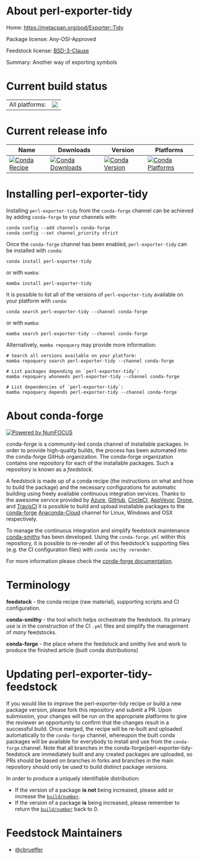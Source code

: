 About perl-exporter-tidy
========================

Home: https://metacpan.org/pod/Exporter::Tidy

Package license: Any-OSI-Approved

Feedstock license: [BSD-3-Clause](https://github.com/conda-forge/perl-exporter-tidy-feedstock/blob/main/LICENSE.txt)

Summary: Another way of exporting symbols

Current build status
====================


<table><tr><td>All platforms:</td>
    <td>
      <a href="https://dev.azure.com/conda-forge/feedstock-builds/_build/latest?definitionId=16984&branchName=main">
        <img src="https://dev.azure.com/conda-forge/feedstock-builds/_apis/build/status/perl-exporter-tidy-feedstock?branchName=main">
      </a>
    </td>
  </tr>
</table>

Current release info
====================

| Name | Downloads | Version | Platforms |
| --- | --- | --- | --- |
| [![Conda Recipe](https://img.shields.io/badge/recipe-perl--exporter--tidy-green.svg)](https://anaconda.org/conda-forge/perl-exporter-tidy) | [![Conda Downloads](https://img.shields.io/conda/dn/conda-forge/perl-exporter-tidy.svg)](https://anaconda.org/conda-forge/perl-exporter-tidy) | [![Conda Version](https://img.shields.io/conda/vn/conda-forge/perl-exporter-tidy.svg)](https://anaconda.org/conda-forge/perl-exporter-tidy) | [![Conda Platforms](https://img.shields.io/conda/pn/conda-forge/perl-exporter-tidy.svg)](https://anaconda.org/conda-forge/perl-exporter-tidy) |

Installing perl-exporter-tidy
=============================

Installing `perl-exporter-tidy` from the `conda-forge` channel can be achieved by adding `conda-forge` to your channels with:

```
conda config --add channels conda-forge
conda config --set channel_priority strict
```

Once the `conda-forge` channel has been enabled, `perl-exporter-tidy` can be installed with `conda`:

```
conda install perl-exporter-tidy
```

or with `mamba`:

```
mamba install perl-exporter-tidy
```

It is possible to list all of the versions of `perl-exporter-tidy` available on your platform with `conda`:

```
conda search perl-exporter-tidy --channel conda-forge
```

or with `mamba`:

```
mamba search perl-exporter-tidy --channel conda-forge
```

Alternatively, `mamba repoquery` may provide more information:

```
# Search all versions available on your platform:
mamba repoquery search perl-exporter-tidy --channel conda-forge

# List packages depending on `perl-exporter-tidy`:
mamba repoquery whoneeds perl-exporter-tidy --channel conda-forge

# List dependencies of `perl-exporter-tidy`:
mamba repoquery depends perl-exporter-tidy --channel conda-forge
```


About conda-forge
=================

[![Powered by
NumFOCUS](https://img.shields.io/badge/powered%20by-NumFOCUS-orange.svg?style=flat&colorA=E1523D&colorB=007D8A)](https://numfocus.org)

conda-forge is a community-led conda channel of installable packages.
In order to provide high-quality builds, the process has been automated into the
conda-forge GitHub organization. The conda-forge organization contains one repository
for each of the installable packages. Such a repository is known as a *feedstock*.

A feedstock is made up of a conda recipe (the instructions on what and how to build
the package) and the necessary configurations for automatic building using freely
available continuous integration services. Thanks to the awesome service provided by
[Azure](https://azure.microsoft.com/en-us/services/devops/), [GitHub](https://github.com/),
[CircleCI](https://circleci.com/), [AppVeyor](https://www.appveyor.com/),
[Drone](https://cloud.drone.io/welcome), and [TravisCI](https://travis-ci.com/)
it is possible to build and upload installable packages to the
[conda-forge](https://anaconda.org/conda-forge) [Anaconda-Cloud](https://anaconda.org/)
channel for Linux, Windows and OSX respectively.

To manage the continuous integration and simplify feedstock maintenance
[conda-smithy](https://github.com/conda-forge/conda-smithy) has been developed.
Using the ``conda-forge.yml`` within this repository, it is possible to re-render all of
this feedstock's supporting files (e.g. the CI configuration files) with ``conda smithy rerender``.

For more information please check the [conda-forge documentation](https://conda-forge.org/docs/).

Terminology
===========

**feedstock** - the conda recipe (raw material), supporting scripts and CI configuration.

**conda-smithy** - the tool which helps orchestrate the feedstock.
                   Its primary use is in the construction of the CI ``.yml`` files
                   and simplify the management of *many* feedstocks.

**conda-forge** - the place where the feedstock and smithy live and work to
                  produce the finished article (built conda distributions)


Updating perl-exporter-tidy-feedstock
=====================================

If you would like to improve the perl-exporter-tidy recipe or build a new
package version, please fork this repository and submit a PR. Upon submission,
your changes will be run on the appropriate platforms to give the reviewer an
opportunity to confirm that the changes result in a successful build. Once
merged, the recipe will be re-built and uploaded automatically to the
`conda-forge` channel, whereupon the built conda packages will be available for
everybody to install and use from the `conda-forge` channel.
Note that all branches in the conda-forge/perl-exporter-tidy-feedstock are
immediately built and any created packages are uploaded, so PRs should be based
on branches in forks and branches in the main repository should only be used to
build distinct package versions.

In order to produce a uniquely identifiable distribution:
 * If the version of a package **is not** being increased, please add or increase
   the [``build/number``](https://docs.conda.io/projects/conda-build/en/latest/resources/define-metadata.html#build-number-and-string).
 * If the version of a package **is** being increased, please remember to return
   the [``build/number``](https://docs.conda.io/projects/conda-build/en/latest/resources/define-metadata.html#build-number-and-string)
   back to 0.

Feedstock Maintainers
=====================

* [@cbrueffer](https://github.com/cbrueffer/)

